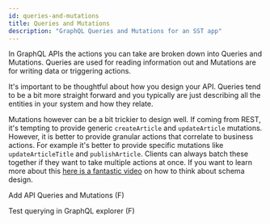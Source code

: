 ```yaml
---
id: queries-and-mutations
title: Queries and Mutations
description: "GraphQL Queries and Mutations for an SST app"
---
```


In GraphQL APIs the actions you can take are broken down into Queries and Mutations. Queries are used for reading information out and Mutations are for writing data or triggering actions.

It's important to be thoughtful about how you design your API. Queries tend to be a bit more straight forward and you typically are just describing all the entities in your system and how they relate.

Mutations however can be a bit trickier to design well. If coming from REST, it's tempting to provide generic `createArticle` and `updateArticle` mutations. However, it is better to provide granular actions that correlate to business actions. For example it's better to provide specific mutations like `updateArticleTitle` and `publishArticle`. Clients can always batch these together if they want to take multiple actions at once. If you want to learn more about this [here is a fantastic video](https://youtu.be/pJamhW2xPYw) on how to think about schema design.

Add API Queries and Mutations (F)

Test querying in GraphQL explorer (F)
